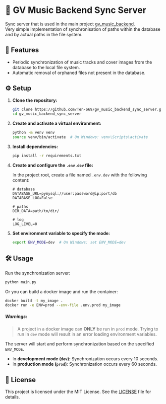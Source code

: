 # 🎵 GV Music Backend Sync Server

Sync server that is used in the main project [gv_music_backend](https://github.com/Ten-o69/gv_music_backend).  
Very simple implementation of synchronisation of paths within the database and by actual paths in the file system.

## 🚀 Features

- Periodic synchronization of music tracks and cover images from the database to the local file system.
- Automatic removal of orphaned files not present in the database.

## ⚙️ Setup

1. **Clone the repository:**

   ```bash
   git clone https://github.com/Ten-o69/gv_music_backend_sync_server.git
   cd gv_music_backend_sync_server
   ```

2. **Create and activate a virtual environment:**

   ```bash
   python -m venv venv
   source venv/bin/activate  # On Windows: venv\Scripts\activate
   ```

3. **Install dependencies:**

   ```bash
   pip install -r requirements.txt
   ```

4. **Create and configure the `.env.dev` file:**

   In the project root, create a file named `.env.dev` with the following content:

   ```env
   # database
   DATABASE_URL=pymysql://user:password@ip:port/db
   DATABASE_LOG=False

   # paths
   DIR_DATA=path/to/dir/

   # log
   LOG_LEVEL=0
   ```

5. **Set environment variable to specify the mode:**

   ```bash
   export ENV_MODE=dev  # On Windows: set ENV_MODE=dev
   ```

## 🛠️ Usage

Run the synchronization server:

```bash
python main.py
```

Or you can build a docker image and run the container:
```bash
docker build -t my_image .
docker run -e ENV=prod --env-file .env.prod my_image
```

##### Warnings:
> A project in a docker image can **ONLY** be run in `prod` mode.
Trying to run in `dev` mode will result in an error loading environment variables.

The server will start and perform synchronization based on the specified `ENV_MODE`.

- In **development mode (`dev`)**: Synchronization occurs every 10 seconds.
- In **production mode (`prod`)**: Synchronization occurs every 60 seconds.

## 📄 License

This project is licensed under the MIT License. See the [LICENSE](LICENSE) file for details.